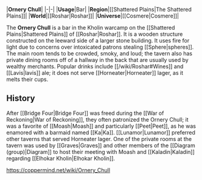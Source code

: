 |**Ornery Chull**|
|-|-|
|**Usage**|Bar|
|**Region**|[[Shattered Plains\|The Shattered Plains]]|
|**World**|[[Roshar\|Roshar]]|
|**Universe**|[[Cosmere\|Cosmere]]|

The **Ornery Chull** is a bar in the Kholin warcamp on the [[Shattered Plains\|Shattered Plains]] of [[Roshar\|Roshar]].
It is a wooden structure constructed on the leeward side of a larger stone building. It uses fire for light due to concerns over intoxicated patrons stealing [[Sphere\|spheres]]. The main room tends to be crowded, smoky, and loud; the tavern also has private dining rooms off of a hallway in the back that are usually used by wealthy merchants. Popular drinks include [[/wiki/Roshar#Wines]] and [[Lavis\|lavis]] ale; it does not serve [[Horneater\|Horneater]] lager, as it melts their cups.

## History
After [[Bridge Four\|Bridge Four]] was freed during the [[War of Reckoning\|War of Reckoning]], they often patronized the Ornery Chull; it was a favorite of [[Moash\|Moash]] and particularly [[Peet\|Peet]], as he was enamored with a barmaid named [[Ka\|Ka]]. [[Lunamor\|Lunamor]] preferred other taverns that served Horneater lager.
One of the private rooms at the tavern was used by [[Graves\|Graves]] and other members of the [[Diagram (group)\|Diagram]] to host their meeting with Moash and [[Kaladin\|Kaladin]] regarding [[Elhokar Kholin\|Elhokar Kholin]].



https://coppermind.net/wiki/Ornery_Chull